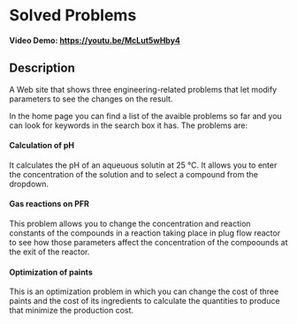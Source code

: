 # Solved Problems

#### Video Demo: https://youtu.be/McLut5wHby4

## Description
A Web site that shows three engineering-related problems that let modify parameters to see the changes on the result.

In the home page you can find a list of the avaible problems so far and you can look for keywords in the search box it has. The problems are:

#### Calculation of pH
It calculates the pH of an aqueuous solutin at 25 °C. It allows you to enter the concentration of the solution and to select a compound from the dropdown.

#### Gas reactions on PFR
This problem allows you to change the concentration and reaction constants of the compounds in a reaction taking place in plug flow reactor to see how those parameters affect the concentration of the compoounds at the exit of the reactor.

#### Optimization of paints
This is an optimization problem in which you can change the cost of three paints and the cost of its ingredients to calculate the quantities to produce that minimize the production cost.
